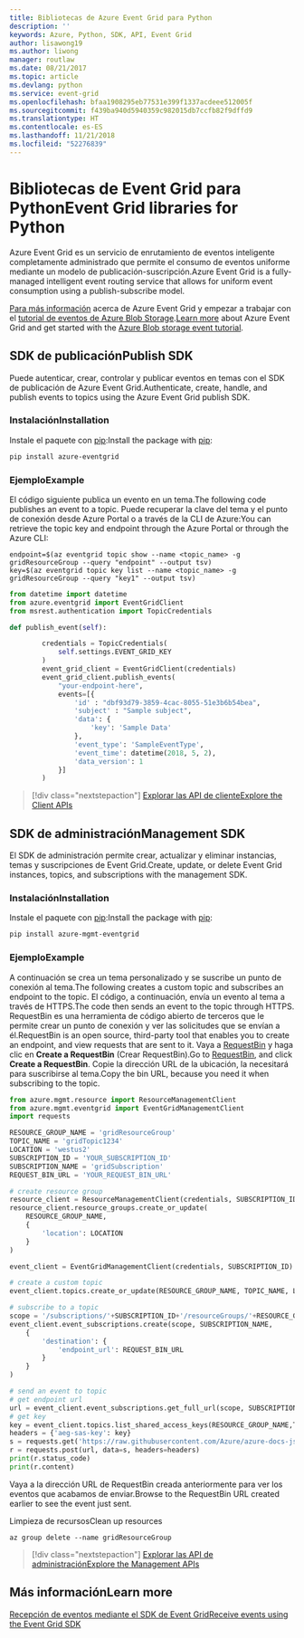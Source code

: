 ```yaml
---
title: Bibliotecas de Azure Event Grid para Python
description: ''
keywords: Azure, Python, SDK, API, Event Grid
author: lisawong19
ms.author: liwong
manager: routlaw
ms.date: 08/21/2017
ms.topic: article
ms.devlang: python
ms.service: event-grid
ms.openlocfilehash: bfaa1908295eb77531e399f1337acdeee512005f
ms.sourcegitcommit: f439ba940d5940359c982015db7ccfb82f9dffd9
ms.translationtype: HT
ms.contentlocale: es-ES
ms.lasthandoff: 11/21/2018
ms.locfileid: "52276839"
---
```

# <a name="event-grid-libraries-for-python"></a><span data-ttu-id="0b5be-103">Bibliotecas de Event Grid para Python</span><span class="sxs-lookup"><span data-stu-id="0b5be-103">Event Grid libraries for Python</span></span>


<span data-ttu-id="0b5be-104">Azure Event Grid es un servicio de enrutamiento de eventos inteligente completamente administrado que permite el consumo de eventos uniforme mediante un modelo de publicación-suscripción.</span><span class="sxs-lookup"><span data-stu-id="0b5be-104">Azure Event Grid is a fully-managed intelligent event routing service that allows for uniform event consumption using a publish-subscribe model.</span></span>

<span data-ttu-id="0b5be-105">[Para más información](/azure/event-grid/overview) acerca de Azure Event Grid y empezar a trabajar con el [tutorial de eventos de Azure Blob Storage](/azure/storage/blobs/storage-blob-event-quickstart).</span><span class="sxs-lookup"><span data-stu-id="0b5be-105">[Learn more](/azure/event-grid/overview) about Azure Event Grid and get started with the [Azure Blob storage event tutorial](/azure/storage/blobs/storage-blob-event-quickstart).</span></span> 

## <a name="publish-sdk"></a><span data-ttu-id="0b5be-106">SDK de publicación</span><span class="sxs-lookup"><span data-stu-id="0b5be-106">Publish SDK</span></span>

<span data-ttu-id="0b5be-107">Puede autenticar, crear, controlar y publicar eventos en temas con el SDK de publicación de Azure Event Grid.</span><span class="sxs-lookup"><span data-stu-id="0b5be-107">Authenticate, create, handle, and publish events to topics using the Azure Event Grid publish SDK.</span></span>

### <a name="installation"></a><span data-ttu-id="0b5be-108">Instalación</span><span class="sxs-lookup"><span data-stu-id="0b5be-108">Installation</span></span> 

<span data-ttu-id="0b5be-109">Instale el paquete con [pip](https://pip.pypa.io/en/stable/quickstart/):</span><span class="sxs-lookup"><span data-stu-id="0b5be-109">Install the package with [pip](https://pip.pypa.io/en/stable/quickstart/):</span></span>

```bash
pip install azure-eventgrid
```

### <a name="example"></a><span data-ttu-id="0b5be-110">Ejemplo</span><span class="sxs-lookup"><span data-stu-id="0b5be-110">Example</span></span> 

<span data-ttu-id="0b5be-111">El código siguiente publica un evento en un tema.</span><span class="sxs-lookup"><span data-stu-id="0b5be-111">The following code publishes an event to a topic.</span></span> <span data-ttu-id="0b5be-112">Puede recuperar la clave del tema y el punto de conexión desde Azure Portal o a través de la CLI de Azure:</span><span class="sxs-lookup"><span data-stu-id="0b5be-112">You can retrieve the topic key and endpoint through the Azure Portal or through the Azure CLI:</span></span>

```azurecli-interactive
endpoint=$(az eventgrid topic show --name <topic_name> -g gridResourceGroup --query "endpoint" --output tsv)
key=$(az eventgrid topic key list --name <topic_name> -g gridResourceGroup --query "key1" --output tsv)
```

```python
from datetime import datetime
from azure.eventgrid import EventGridClient
from msrest.authentication import TopicCredentials

def publish_event(self):

        credentials = TopicCredentials(
            self.settings.EVENT_GRID_KEY
        )
        event_grid_client = EventGridClient(credentials)
        event_grid_client.publish_events(
            "your-endpoint-here",
            events=[{
                'id' : "dbf93d79-3859-4cac-8055-51e3b6b54bea",
                'subject' : "Sample subject",
                'data': {
                    'key': 'Sample Data'
                },
                'event_type': 'SampleEventType',
                'event_time': datetime(2018, 5, 2),
                'data_version': 1
            }]
        )
```

> [!div class="nextstepaction"]
> [<span data-ttu-id="0b5be-113">Explorar las API de cliente</span><span class="sxs-lookup"><span data-stu-id="0b5be-113">Explore the Client APIs</span></span>](/python/api/overview/azure/eventgrid/client)

## <a name="management-sdk"></a><span data-ttu-id="0b5be-114">SDK de administración</span><span class="sxs-lookup"><span data-stu-id="0b5be-114">Management SDK</span></span>

<span data-ttu-id="0b5be-115">El SDK de administración permite crear, actualizar y eliminar instancias, temas y suscripciones de Event Grid.</span><span class="sxs-lookup"><span data-stu-id="0b5be-115">Create, update, or delete Event Grid instances, topics, and subscriptions with the management SDK.</span></span>

### <a name="installation"></a><span data-ttu-id="0b5be-116">Instalación</span><span class="sxs-lookup"><span data-stu-id="0b5be-116">Installation</span></span> 

<span data-ttu-id="0b5be-117">Instale el paquete con [pip](https://pip.pypa.io/en/stable/quickstart/):</span><span class="sxs-lookup"><span data-stu-id="0b5be-117">Install the package with [pip](https://pip.pypa.io/en/stable/quickstart/):</span></span>

```bash
pip install azure-mgmt-eventgrid
```

### <a name="example"></a><span data-ttu-id="0b5be-118">Ejemplo</span><span class="sxs-lookup"><span data-stu-id="0b5be-118">Example</span></span>

<span data-ttu-id="0b5be-119">A continuación se crea un tema personalizado y se suscribe un punto de conexión al tema.</span><span class="sxs-lookup"><span data-stu-id="0b5be-119">The following creates a custom topic and subscribes an endpoint to the topic.</span></span> <span data-ttu-id="0b5be-120">El código, a continuación, envía un evento al tema a través de HTTPS.</span><span class="sxs-lookup"><span data-stu-id="0b5be-120">The code then sends an event to the topic through HTTPS.</span></span>
<span data-ttu-id="0b5be-121">RequestBin es una herramienta de código abierto de terceros que le permite crear un punto de conexión y ver las solicitudes que se envían a él.</span><span class="sxs-lookup"><span data-stu-id="0b5be-121">RequestBin is an open source, third-party tool that enables you to create an endpoint, and view requests that are sent to it.</span></span> <span data-ttu-id="0b5be-122">Vaya a [RequestBin](https://requestb.in/) y haga clic en **Create a RequestBin** (Crear RequestBin).</span><span class="sxs-lookup"><span data-stu-id="0b5be-122">Go to [RequestBin](https://requestb.in/), and click **Create a RequestBin**.</span></span> <span data-ttu-id="0b5be-123">Copie la dirección URL de la ubicación, la necesitará para suscribirse al tema.</span><span class="sxs-lookup"><span data-stu-id="0b5be-123">Copy the bin URL, because you need it when subscribing to the topic.</span></span>

```python
from azure.mgmt.resource import ResourceManagementClient
from azure.mgmt.eventgrid import EventGridManagementClient
import requests

RESOURCE_GROUP_NAME = 'gridResourceGroup'
TOPIC_NAME = 'gridTopic1234'
LOCATION = 'westus2'
SUBSCRIPTION_ID = 'YOUR_SUBSCRIPTION_ID'
SUBSCRIPTION_NAME = 'gridSubscription'
REQUEST_BIN_URL = 'YOUR_REQUEST_BIN_URL'

# create resource group
resource_client = ResourceManagementClient(credentials, SUBSCRIPTION_ID)
resource_client.resource_groups.create_or_update(
    RESOURCE_GROUP_NAME,
    {
        'location': LOCATION
    }
)

event_client = EventGridManagementClient(credentials, SUBSCRIPTION_ID)

# create a custom topic
event_client.topics.create_or_update(RESOURCE_GROUP_NAME, TOPIC_NAME, LOCATION)

# subscribe to a topic
scope = '/subscriptions/'+SUBSCRIPTION_ID+'/resourceGroups/'+RESOURCE_GROUP_NAME+'/providers/Microsoft.EventGrid/topics/'+TOPIC_NAME
event_client.event_subscriptions.create(scope, SUBSCRIPTION_NAME,
    {
        'destination': {
            'endpoint_url': REQUEST_BIN_URL
        }
    }
)

# send an event to topic
# get endpoint url
url = event_client.event_subscriptions.get_full_url(scope, SUBSCRIPTION_NAME).endpoint_url
# get key
key = event_client.topics.list_shared_access_keys(RESOURCE_GROUP_NAME,TOPIC_NAME).key1
headers = {'aeg-sas-key': key}
s = requests.get('https://raw.githubusercontent.com/Azure/azure-docs-json-samples/master/event-grid/customevent.json')
r = requests.post(url, data=s, headers=headers)
print(r.status_code)
print(r.content)
```
<span data-ttu-id="0b5be-124">Vaya a la dirección URL de RequestBin creada anteriormente para ver los eventos que acabamos de enviar.</span><span class="sxs-lookup"><span data-stu-id="0b5be-124">Browse to the RequestBin URL created earlier to see the event just sent.</span></span>

<span data-ttu-id="0b5be-125">Limpieza de recursos</span><span class="sxs-lookup"><span data-stu-id="0b5be-125">Clean up resources</span></span>
```azurecli-interactive
az group delete --name gridResourceGroup
```

> [!div class="nextstepaction"]
> [<span data-ttu-id="0b5be-126">Explorar las API de administración</span><span class="sxs-lookup"><span data-stu-id="0b5be-126">Explore the Management APIs</span></span>](/python/api/overview/azure/eventgrid/management)

## <a name="learn-more"></a><span data-ttu-id="0b5be-127">Más información</span><span class="sxs-lookup"><span data-stu-id="0b5be-127">Learn more</span></span>

[<span data-ttu-id="0b5be-128">Recepción de eventos mediante el SDK de Event Grid</span><span class="sxs-lookup"><span data-stu-id="0b5be-128">Receive events using the Event Grid SDK</span></span>](/azure/event-grid/receive-events)
